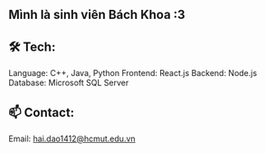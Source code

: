 ## Mình là sinh viên Bách Khoa :3
## 🛠️ Tech:
Language: C++, Java, Python
Frontend: React.js
Backend: Node.js
Database: Microsoft SQL Server
## 📫 Contact:
Email: hai.dao1412@hcmut.edu.vn

<!--
**Shinigami1412/Shinigami1412** is a ✨ _special_ ✨ repository because its `README.md` (this file) appears on your GitHub profile.

Here are some ideas to get you started:

- 🔭 I’m currently working on ...
- 🌱 I’m currently learning ...
- 👯 I’m looking to collaborate on ...
- 🤔 I’m looking for help with ...
- 💬 Ask me about ...
- 📫 How to reach me: ...
- 😄 Pronouns: ...
- ⚡ Fun fact: ...
-->
